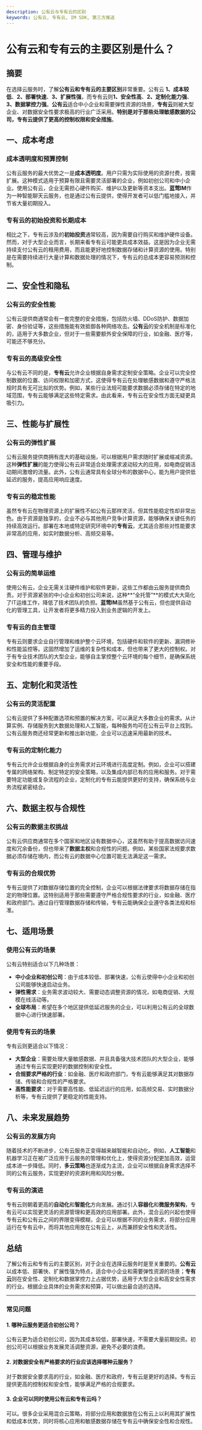 ```yaml
---
description: 公有云与专有云的区别
keywords: 公有云, 专有云, IM SDK, 第三方推送
---
```

# 公有云和专有云的主要区别是什么？

## 摘要

在选择云服务时，了解**公有云和专有云的主要区别**非常重要。公有云 **1、成本较低**、**2、部署快速**、**3、扩展性强**，而专有云则**1、安全性高**、**2、定制化能力强**、**3、数据掌控力强**。**公有云**适合中小企业和需要弹性资源的场景，**专有云**则被大型企业、对数据安全性要求极高的行业广泛采用。**特别是对于那些处理敏感数据的公司，专有云提供了更高的控制权限和安全措施**。

## 一、成本考虑

### 成本透明度和预算控制

公有云服务的最大优势之一是**成本透明度**。用户只需为实际使用的资源付费，按需扩展。这种模式适用于预算有限且需要灵活部署的企业，例如初创公司和中小企业。使用公有云，企业无需担心硬件购买、维护以及更新等资本支出。**蓝莺IM**作为一种智能聊天云服务，也是通过公有云提供，使得开发者可以低门槛地接入，并节省大量初期投入。

### 专有云的初始投资和长期成本

相比之下，专有云涉及的**初始投资**通常较高，因为需要自行购买和维护硬件设备。然而，对于大型企业而言，长期来看专有云可能更具成本效益。这是因为企业无需持续支付公有云的租用费用，而且能更好地控制数据存储和计算资源的使用。特别是在需要持续进行大量计算和数据处理的情况下，专有云的总成本更容易预测和控制。

## 二、安全性和隐私

### 公有云的安全性能

公有云提供商通常会有一套完整的安全措施，包括防火墙、DDoS防护、数据加密、身份验证等，这些措施能有效抵御各种网络攻击。**公有云**的安全机制是标准化的，适用于大多数企业，但对于一些需要额外安全保障的行业，如金融、医疗等，可能还不够充分。

### 专有云的高级安全性

与公有云不同的是，**专有云**允许企业根据自身需求定制安全策略。企业可以完全控制数据的位置、访问权限和加密方式，这使得专有云在处理敏感数据和遵守严格法规时具有无可比拟的优势。例如，某些行业法规可能要求数据必须存储在特定的地域范围，专有云能够满足这些特定需求。由此看来，专有云在安全性方面无疑更具吸引力。

## 三、性能与扩展性

### 公有云的弹性扩展

公有云服务提供商拥有庞大的基础设施，可以根据用户需求随时扩展或缩减资源。这种**弹性扩展**的能力使得公有云非常适合处理需求波动较大的应用，如电商促销活动期间激增的流量。此外，公有云通常具有全球分布的数据中心，能为用户提供低延迟的服务，提高应用响应速度。

### 专有云的稳定性能

虽然专有云在物理资源上的扩展性不如公有云那样灵活，但其性能稳定性却非常出色。由于资源是独享的，企业不必与其他用户竞争计算资源，能够确保关键任务的持续高效运行。部署在本地或特定研究环境中的**专有云**，尤其适合那些对性能要求非常高的应用，如实时数据分析、高频交易等。

## 四、管理与维护

### 公有云的简单运维

使用公有云，企业无需关注硬件维护和软件更新，这些工作都由云服务提供商负责。对于资源紧张的中小企业和初创公司来说，这种**“全托管”**的模式大大简化了IT运维工作，降低了技术团队的负担。**蓝莺IM**虽然基于公有云，但也提供自动化的管理工具，让开发者将更多精力投入到业务逻辑的开发上。

### 专有云的自主管理

专有云则要求企业自行管理和维护整个云环境，包括硬件和软件的更新、漏洞修补和性能监控等。这固然增加了运维的复杂性和成本，但也带来了更大的控制权。对于有专业技术团队的大型企业，能够自主掌控整个云环境的每个细节，是确保系统安全和性能的重要手段。

## 五、定制化和灵活性

### 公有云的灵活配置

公有云提供了多种配置选项和预置的解决方案，可以满足大多数企业的需求。从计算实例、存储服务到大数据处理和人工智能，每种服务均可在公有云平台上找到。公有云服务商还经常更新和推出新功能，企业可以迅速采用最新的技术。

### 专有云的定制化能力

专有云允许企业根据自身的业务需求对云环境进行高度定制。例如，企业可以搭建专属的网络架构、制定特定的安全策略，以及集成内部已有的应用和服务。对于需要特定功能或复杂流程的企业，定制化的专有云能提供更好的支持，确保系统与业务流程紧密结合。

## 六、数据主权与合规性

### 公有云的数据主权挑战

公有云供应商通常在多个国家和地区设有数据中心，这虽然有助于提高数据访问速度和冗余备份，但也带来了**数据主权**和合规性的问题。例如，某些国家法规要求数据必须存储在境内，而公有云的数据中心位置可能无法满足这一需求。

### 专有云的合规优势

专有云提供了对数据存储位置的完全控制，企业可以根据法律要求将数据存储在指定的物理位置。这特别适用于那些需要遵守严格合规性要求的行业，如金融、医疗和政府部门。通过自行管理数据存储和传输，专有云能确保企业遵守各类法规和标准。

## 七、适用场景

### 使用公有云的场景

公有云特别适合以下几种场景：
- **中小企业和初创公司**：由于成本较低、部署快速，公有云使得中小企业和初创公司能够快速启动业务。
- **弹性需求**：业务需求波动较大、需要动态调整资源的情况，如电商促销、大规模在线活动等。
- **全球布局**：希望在多个地区提供低延迟服务的企业，可以利用公有云的全球数据中心进行快速部署。

### 使用专有云的场景

专有云则更适合以下情况：
- **大型企业**：需要处理大量敏感数据、并且具备强大技术团队的大型企业，能够通过专有云实现更好的数据控制和安全性。
- **合规要求严格的行业**：如金融、医疗和政府部门，专有云能够满足其对数据存储、传输和合规性的严格要求。
- **高性能要求**：对于需要高性能、低延迟运行的应用，如高频交易、实时数据分析等，专有云提供了更稳定的性能支持。

## 八、未来发展趋势

### 公有云的发展方向

随着技术的不断进步，公有云服务正变得越来越智能和自动化。例如，**人工智能**和机器学习正在被广泛应用于云服务的管理和优化上，使得资源分配更加高效，运营成本进一步降低。同时，**多云策略**也逐渐成为主流，企业可以根据自身需求选择不同的公有云服务，实现更好的资源利用和风险分散。

### 专有云的演进

专有云则朝着更高的**自动化**和**智能化**方向发展。通过引入**容器化**和**微服务架构**，专有云可以实现更灵活的资源管理和更高效的应用部署。此外，混合云的兴起也使得专有云和公有云之间的界限变得模糊，企业可以根据不同的业务需求，将部分应用运行在专有云中，而将其他应用放在公有云上，从而兼顾安全性和灵活性。

## 总结

了解公有云和专有云的主要区别，对于企业在选择云服务时是至关重要的。**公有云**以成本低、部署快、扩展性强为特点，适合中小企业和需要弹性资源的场景；**专有云**则在安全性、定制化和数据掌控力上占据优势，适用于大型企业和高安全性需求的行业。根据企业具体的业务需求和预算，可以做出最合适的选择。

----
### 常见问题

#### **1. 哪种云服务更适合初创公司？**
公有云更为适合初创公司，因为其成本较低，部署快速，不需要大量前期投资。初创公司可以根据业务发展灵活调整资源，避免不必要的浪费。

#### **2. 对数据安全有严格要求的行业应该选择哪种云服务？**
对于数据安全要求高的行业，如金融、医疗和政府，专有云是更好的选择。专有云提供更高的控制权和安全性，能够满足严格的合规要求。

#### **3. 企业可以同时使用公有云和专有云吗？**
可以。很多企业采用混合云策略，将部分应用和数据放在公有云上以利用其扩展性和低成本优势，同时将核心应用和敏感数据存储在专有云中确保安全性和合规性。